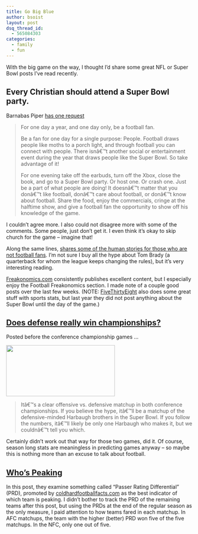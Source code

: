 ```yaml
---
title: Go Big Blue
author: bsoist
layout: post
dsq_thread_id:
  - 565084303
categories:
  - family
  - fun
---
```

With the big game on the way, I thought I&#8217;d share some great NFL or Super Bowl posts I&#8217;ve read recently.

## Every Christian should attend a Super Bowl party.

Barnabas Piper [has one request][1]

> For one day a year, and one day only, be a football fan.
> 
> Be a fan for one day for a single purpose: People. Football draws people like moths to a porch light, and through football you can connect with people. There isnâ€™t another social or entertainment event during the year that draws people like the Super Bowl. So take advantage of it!
> 
> For one evening take off the earbuds, turn off the Xbox, close the book, and go to a Super Bowl party. Or host one. Or crash one. Just be a part of what people are doing! It doesnâ€™t matter that you donâ€™t like football, donâ€™t care about football, or donâ€™t know about football. Share the food, enjoy the commercials, cringe at the halftime show, and give a football fan the opportunity to show off his knowledge of the game.

I couldn&#8217;t agree more. I also could not disagree more with some of the comments. Some people, just don&#8217;t get it. I even think it&#8217;s okay to skip church for the game &#8211; imagine that!

Along the same lines, [shares some of the human stories for those who are not football fans][2]. I&#8217;m not sure I buy all the hype about Tom Brady (a quarterback for whom the league keeps changing the rules), but it&#8217;s very interesting reading.

[Freakonomics.com][3] consistently publishes excellent content, but I especially enjoy the Football Freakonomics section. I made note of a couple good posts over the last few weeks. (NOTE: [FiveThirtyEight][4] also does some great stuff with sports stats, but last year they did not post anything about the Super Bowl until the day of the game.)

## [Does defense really win championships?][5]

Posted before the conference championship games &#8230;

<div>
  <p>
    <a href="http://www.freakonomics.com/2012/01/20/does-defense-really-win-championships/"><img class="aligncenter size-full wp-image-5060" title="afcnfc" src="http://media.soistmann.com/oped/wp-content/uploads/2012/02/afcnfc.jpeg" alt="" width="294" height="138" /></a>
  </p>
  
  <blockquote>
    <p>
      Itâ€™s a clear offensive vs. defensive matchup in both conference championships. If you believe the hype, itâ€™ll be a matchup of the defensive-minded Harbaugh brothers in the Super Bowl. If you follow the numbers, itâ€™ll likely be only one Harbaugh who makes it, but we couldnâ€™t tell you which.
    </p>
  </blockquote>
</div>

Certainly didn&#8217;t work out that way for those two games, did it. Of course, season long stats are meaningless in predicting games anyway &#8211; so maybe this is nothing more than an excuse to talk about football.

## [Who&#8217;s Peaking][6]

In this post, they examine something called &#8220;Passer Rating Differential&#8221; (PRD), promoted by [coldhardfootballfacts.com][7] as the best indicator of which team is peaking. I didn&#8217;t bother to track the PRD of the remaining teams after this post, but using the PRDs at the end of the regular season as the only measure, I paid attention to how teams fared in each matchup. In AFC matchups, the team with the higher (better) PRD won five of the five matchups. In the NFC, only one out of five.

 [1]: http://online.worldmag.com/2012/01/31/football-fan-for-a-day/
 [2]: http://therumpus.net/2012/02/a-super-bowl-preview-for-people-who-don%E2%80%99t-watch-football/
 [3]: http://freakonomics.com/
 [4]: http://fivethirtyeight.com
 [5]: http://www.freakonomics.com/2012/01/20/does-defense-really-win-championships/
 [6]: http://www.freakonomics.com/2012/01/06/football-freakonomics
 [7]: http://www.coldhardfootballfacts.com/

